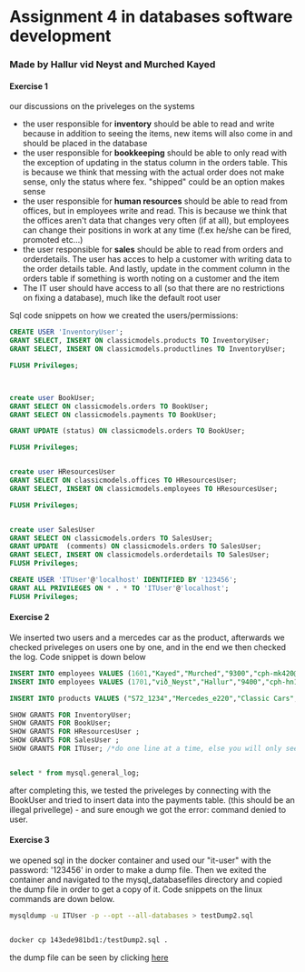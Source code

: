 <h1>Assignment 4 in databases software development</h1>
<h3>Made by Hallur vid Neyst and Murched Kayed</h3>

<h4>Exercise 1</h4>
<p>our discussions on the priveleges on the systems</p>
<ul>
  <li>the user responsible for <b>inventory</b> should be able to read and write because in addition to seeing the items, new items will also come in and should be placed in the database</li>
  <li>the user responsible for <b>bookkeeping</b> should be able to only read with the exception of updating in the status column in the orders table. This is because we think that messing with the actual order does not make sense, only the status where fex. "shipped" could be an option makes sense</li>
  <li>the user responsible for <b>human resources</b> should be able to read from offices, but in employees write and read. This is because we think that the offices aren't data that changes very often (if at all), but employees can change their positions in work at any time (f.ex he/she can be fired, promoted etc...)</li>
  <li>the user responsible for <b>sales</b> should be able to read from orders and orderdetails. The user has acces to help a customer with writing data to the order details table. And lastly, update in the comment column in the orders table if something is worth noting on a customer and the item</li>
  <li>The IT user should have access to all (so that there are no restrictions on fixing a database), much like the default root user</li>
  </ul>

<p>Sql code snippets on how we created the users/permissions:</p>

```sql
CREATE USER 'InventoryUser';
GRANT SELECT, INSERT ON classicmodels.products TO InventoryUser;
GRANT SELECT, INSERT ON classicmodels.productlines TO InventoryUser;

FLUSH Privileges;



create user BookUser;
GRANT SELECT ON classicmodels.orders TO BookUser;
GRANT SELECT ON classicmodels.payments TO BookUser;

GRANT UPDATE (status) ON classicmodels.orders TO BookUser;

FLUSH Privileges;


create user HResourcesUser
GRANT SELECT ON classicmodels.offices TO HResourcesUser;
GRANT SELECT, INSERT ON classicmodels.employees TO HResourcesUser;

FLUSH Privileges;


create user SalesUser
GRANT SELECT ON classicmodels.orders TO SalesUser;
GRANT UPDATE  (comments) ON classicmodels.orders TO SalesUser;
GRANT SELECT, INSERT ON classicmodels.orderdetails TO SalesUser;
FLUSH Privileges;

CREATE USER 'ITUser'@'localhost' IDENTIFIED BY '123456';
GRANT ALL PRIVILEGES ON * . * TO 'ITUser'@'localhost';
FLUSH Privileges;
```



<h4>Exercise 2</h4>
<p>We inserted two users and a mercedes car as the product, afterwards we checked priveleges on users one by one, and in the end we then checked the log. Code snippet is down below</p>

```sql
INSERT INTO employees VALUES (1601,"Kayed","Murched","9300","cph-mk420@cphbusiness.dk","2","1621","developers");
INSERT INTO employees VALUES (1701,"við_Neyst","Hallur","9400","cph-hn131@cphbusiness.dk","2","1621","developers");

INSERT INTO products VALUES ("S72_1234","Mercedes_e220","Classic Cars","1:30","Daimler AG","gray colored car amgcap diesel v6","830","67.31","97.50");INSERT INTO orders VALUES ("104256", "2019-02-22", "2019-02-25", "2019-02-23", "In Process", null, "103");

SHOW GRANTS FOR InventoryUser;
SHOW GRANTS FOR BookUser;
SHOW GRANTS FOR HResourcesUser ;
SHOW GRANTS FOR SalesUser ;
SHOW GRANTS FOR ITUser; /*do one line at a time, else you will only see ITUser privileges*/


select * from mysql.general_log;
```
<p>after completing this, we tested the priveleges by connecting with the BookUser and tried to insert data into the payments table. (this should be an illegal privellege) - and sure enough we got the error: command denied to user.</p>

<h4>Exercise 3</h4>
<p>we opened sql in the docker container and used our "it-user" with the password: '123456' in order to make a dump file. Then we exited the container 
and navigated to the mysql_databasefiles directory and copied the dump file in order to get a copy of it. Code snippets on the linux commands are down below.</p>

```bash
mysqldump -u ITUser -p --opt --all-databases > testDump2.sql


docker cp 143ede981bd1:/testDump2.sql .
```

<p>the dump file can be seen by clicking <a href="https://raw.githubusercontent.com/Hallur20/Assignment4Databases/master/testDump2.sql">here<a/></p>
